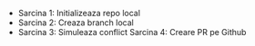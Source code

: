 - Sarcina 1: Initializeaza repo local
- Sarcina 2: Creaza branch local
- Sarcina 3: Simuleaza conflict
Sarcina 4: Creare PR pe Github
